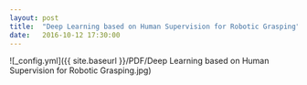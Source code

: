 ```yaml
---
layout: post
title:  "Deep Learning based on Human Supervision for Robotic Grasping"
date:   2016-10-12 17:30:00
---
```


![_config.yml]({{ site.baseurl }}/PDF/Deep Learning based on Human Supervision for Robotic Grasping.jpg)<br>
